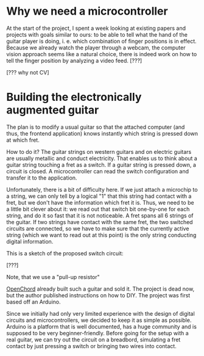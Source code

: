 # Why we need a microcontroller

At the start of the project, I spent a week looking at existing papers and projects
with goals similar to ours: to be able to tell what the hand of the guitar player
is doing, i. e. which combination of finger positions is in effect. Because we already
watch the player through a webcam, the computer vision approach seems like a natural
choice, there is indeed work on how to tell the finger position by analyzing a video feed. [???]

[??? why not CV]



# Building the electronically augmented guitar

The plan is to modify a usual guitar so that the attached computer
(and thus, the frontend application) knows instantly which string is pressed down at
which fret.

How to do it? The guitar strings on western guitars and on electric guitars are usually
metallic and conduct electricity. That enables us to think about a guitar string
touching a fret as a switch. If a guitar string is pressed down, a circuit is closed. A microcontroller can read the switch configuration and transfer it to the application.

Unfortunately, there is a bit of difficulty here. If we just attach a microchip to a string, we can only tell by a logical "1" that this string had contact with a fret, but we don't have the information which fret it is. Thus, we need to be a little bit clever about it: we read out that switch bit one-by-one for each string, and do it so fast that it is not noticeable. A fret spans all 6 strings of the guitar. If two strings have contact with the same fret, the two switched circuits are connected, so we have to make sure that the currently active string (which we want to read out at this point) is the only string conducting digital information.

This is a sketch of the proposed switch circuit:

[???]

Note, that we use a "pull-up resistor"


[OpenChord](http://www.laboratoryspokane.com/openchord/the-openchord-v1-guitar/)
already built such a guitar and sold it. The project is dead now, but the author
published instructions on how to DIY. The project was first based off an Arduino.

Since we initially had only very limited experience with the design of digital circuits and microcontrollers, we decided to keep it as simple as possible. Arduino is a platform that is well documented, has a huge community and is supposed to be very beginner-friendly. Before going for the setup with a real guitar, we can try out the circuit on a breadbord, simulating a fret contact by just pressing a switch or bringing two wires into contact.

